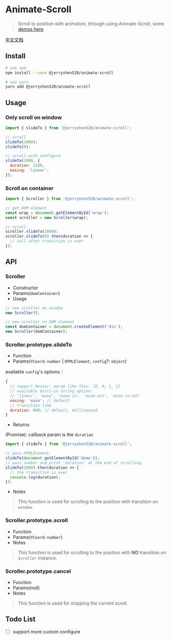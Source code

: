 # Animate-Scroll

> Scroll to position with animation, through using Animate-Scroll, some [demos here](https://s.codepen.io/SuperJerryshen/debug/NBBrEP/gaAeYZzXobyA).

[中文文档](https://github.com/SuperJerryshen/animate-scroll/blob/master/README_zh-CN.md)

## Install

```bash
# use npm
npm install --save @jerryshen520/animate-scroll

# use yarn
yarn add @jerryshen520/animate-scroll
```

## Usage

### Only scroll on window

```javascript
import { slideTo } from '@jerryshen520/animate-scroll';

// scroll
slideTo(1000);
slideTo(0);

// scroll with configure
slideTo(1000, {
  duration: 1200,
  easing: 'linear',
});
```

### Scroll on container

```javascript
import { Scroller } from '@jerryshen520/animate-scroll';

// get DOM element
const wrap = document.getElementById('wrap');
const scroller = new Scroller(wrap);

// scroll
scroller.slideTo(1000);
scroller.slideTo(0).then(duration => {
  // call after transition is over
});
```

## API

### Scroller

- Constructor
- Params(`domContainer`)
- Usage

```javascript
// new scroller on window
new Scroller();

// new scroller on DOM element
const domContainer = document.createElement('div');
new Scroller(domContainer);
```

### Scroller.prototype.slideTo

- Function
- Params(`YCoord`: `number` | `HTMLElement`, `config`?: `object`)

available `config`'s options：

```javascript
{
  // support bezier: param like this: [0, 0, 1, 1]
  // available built-in string option:
  // 'linear', 'ease', 'ease-in', 'ease-out', 'ease-in-out'
  easing: 'ease'; // default
  // transition time
  duration: 600; // default, millisecond
}
```

- Returns

(Promise): callback param is the `duration`

```javascript
import { slideTo } from '@jerryshen520/animate-scroll';

// pass HTMLElement.
slideTo(document.getElementById('demo'));
// pass number and print 'duration' at the end of scrolling.
slideTo(2000).then(duration => {
  // the transition is over
  console.log(duration);
});
```

- Notes

> This function is used for scrolling to the position with transition on `window`.

### Scroller.prototype.scroll

- Function
- Params(`YCoord`: `number`)
- Notes

> This function is used for scrolling to the position with **NO** transition on `Scroller` instance.

### Scroller.prototype.cancel

- Function
- Params(null)
- Notes

> This function is used for stopping the current scroll.

## Todo List

- [ ] support more custom configure
